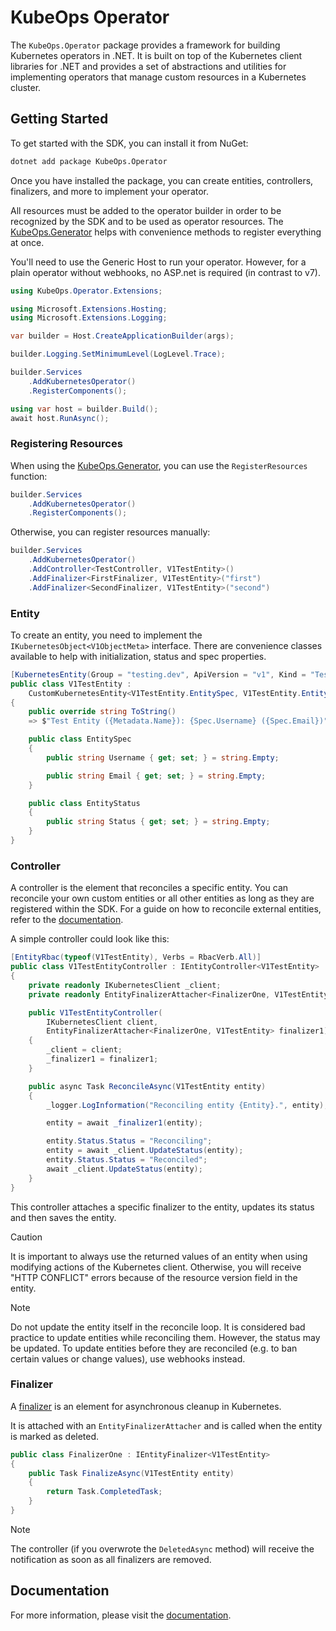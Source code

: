# KubeOps Operator

The `KubeOps.Operator` package provides a framework
for building Kubernetes operators in .NET.
It is built on top of the Kubernetes client libraries for .NET
and provides a set of abstractions and utilities for implementing
operators that manage custom resources in a Kubernetes cluster.

## Getting Started

To get started with the SDK, you can install it from NuGet:

```bash
dotnet add package KubeOps.Operator
```

Once you have installed the package, you can create entities,
controllers, finalizers, and more to implement your operator.

All resources must be added to the operator builder
in order to be recognized by the SDK and to be used as
operator resources. The [KubeOps.Generator](../KubeOps.Generator/README.md)
helps with convenience methods to register everything
at once.

You'll need to use the Generic Host to run your operator.
However, for a plain operator without webhooks, no ASP.net
is required (in contrast to v7).

```csharp
using KubeOps.Operator.Extensions;

using Microsoft.Extensions.Hosting;
using Microsoft.Extensions.Logging;

var builder = Host.CreateApplicationBuilder(args);

builder.Logging.SetMinimumLevel(LogLevel.Trace);

builder.Services
    .AddKubernetesOperator()
    .RegisterComponents();

using var host = builder.Build();
await host.RunAsync();
```

### Registering Resources

When using the [KubeOps.Generator](../KubeOps.Generator/README.md),
you can use the `RegisterResources` function:

```csharp
builder.Services
    .AddKubernetesOperator()
    .RegisterComponents();
```

Otherwise, you can register resources manually:

```csharp
builder.Services
    .AddKubernetesOperator()
    .AddController<TestController, V1TestEntity>()
    .AddFinalizer<FirstFinalizer, V1TestEntity>("first")
    .AddFinalizer<SecondFinalizer, V1TestEntity>("second")
```

### Entity

To create an entity, you need to implement the
`IKubernetesObject<V1ObjectMeta>` interface. There are convenience
classes available to help with initialization, status and spec
properties.

```csharp
[KubernetesEntity(Group = "testing.dev", ApiVersion = "v1", Kind = "TestEntity")]
public class V1TestEntity :
    CustomKubernetesEntity<V1TestEntity.EntitySpec, V1TestEntity.EntityStatus>
{
    public override string ToString()
    => $"Test Entity ({Metadata.Name}): {Spec.Username} ({Spec.Email})";

    public class EntitySpec
    {
        public string Username { get; set; } = string.Empty;

        public string Email { get; set; } = string.Empty;
    }

    public class EntityStatus
    {
        public string Status { get; set; } = string.Empty;
    }
}
```

### Controller

A controller is the element that reconciles a specific entity.
You can reconcile your own custom entities or all other entities
as long as they are registered within the SDK. For a guide
on how to reconcile external entities, refer to the
[documentation](https://buehler.github.io/dotnet-operator-sdk/).

A simple controller could look like this:

```csharp
[EntityRbac(typeof(V1TestEntity), Verbs = RbacVerb.All)]
public class V1TestEntityController : IEntityController<V1TestEntity>
{
    private readonly IKubernetesClient _client;
    private readonly EntityFinalizerAttacher<FinalizerOne, V1TestEntity> _finalizer1;

    public V1TestEntityController(
        IKubernetesClient client,
        EntityFinalizerAttacher<FinalizerOne, V1TestEntity> finalizer1)
    {
        _client = client;
        _finalizer1 = finalizer1;
    }

    public async Task ReconcileAsync(V1TestEntity entity)
    {
        _logger.LogInformation("Reconciling entity {Entity}.", entity);

        entity = await _finalizer1(entity);

        entity.Status.Status = "Reconciling";
        entity = await _client.UpdateStatus(entity);
        entity.Status.Status = "Reconciled";
        await _client.UpdateStatus(entity);
    }
}
```

This controller attaches a specific finalizer to the entity,
updates its status and then saves the entity.

> [!CAUTION]
> It is important to always use the returned values
> of an entity when using modifying actions of the
> Kubernetes client. Otherwise, you will receive
> "HTTP CONFLICT" errors because of the resource version
> field in the entity.

> [!NOTE]
> Do not update the entity itself in the reconcile loop.
> It is considered bad practice to update entities
> while reconciling them. However, the status may be updated.
> To update entities before they are reconciled
> (e.g. to ban certain values or change values),
> use webhooks instead.

### Finalizer

A [finalizer](https://kubernetes.io/docs/concepts/overview/working-with-objects/finalizers/)
is an element for asynchronous cleanup in Kubernetes.

It is attached with an `EntityFinalizerAttacher` and is called
when the entity is marked as deleted.

```csharp
public class FinalizerOne : IEntityFinalizer<V1TestEntity>
{
    public Task FinalizeAsync(V1TestEntity entity)
    {
        return Task.CompletedTask;
    }
}
```

> [!NOTE]
> The controller (if you overwrote the `DeletedAsync` method)
> will receive the notification as soon as all finalizers
> are removed.

## Documentation

For more information, please visit the
[documentation](https://buehler.github.io/dotnet-operator-sdk/).

